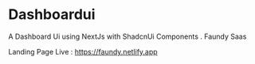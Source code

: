 # Dashboardui
A Dashboard Ui using NextJs with ShadcnUi Components .
Faundy Saas

Landing Page Live : https://faundy.netlify.app
